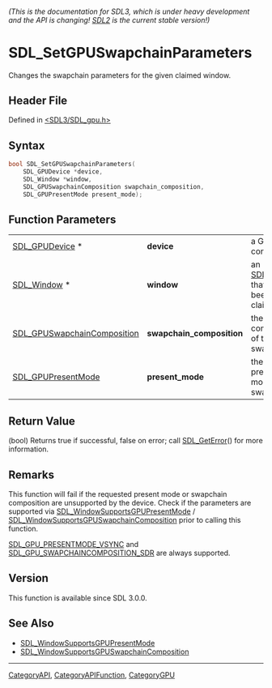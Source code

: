 ###### (This is the documentation for SDL3, which is under heavy development and the API is changing! [SDL2](https://wiki.libsdl.org/SDL2/) is the current stable version!)
# SDL_SetGPUSwapchainParameters

Changes the swapchain parameters for the given claimed window.

## Header File

Defined in [<SDL3/SDL_gpu.h>](https://github.com/libsdl-org/SDL/blob/main/include/SDL3/SDL_gpu.h)

## Syntax

```c
bool SDL_SetGPUSwapchainParameters(
    SDL_GPUDevice *device,
    SDL_Window *window,
    SDL_GPUSwapchainComposition swapchain_composition,
    SDL_GPUPresentMode present_mode);
```

## Function Parameters

|                                                            |                           |                                                    |
| ---------------------------------------------------------- | ------------------------- | -------------------------------------------------- |
| [SDL_GPUDevice](SDL_GPUDevice) *                           | **device**                | a GPU context.                                     |
| [SDL_Window](SDL_Window) *                                 | **window**                | an [SDL_Window](SDL_Window) that has been claimed. |
| [SDL_GPUSwapchainComposition](SDL_GPUSwapchainComposition) | **swapchain_composition** | the desired composition of the swapchain.          |
| [SDL_GPUPresentMode](SDL_GPUPresentMode)                   | **present_mode**          | the desired present mode for the swapchain.        |

## Return Value

(bool) Returns true if successful, false on error; call
[SDL_GetError](SDL_GetError)() for more information.

## Remarks

This function will fail if the requested present mode or swapchain
composition are unsupported by the device. Check if the parameters are
supported via
[SDL_WindowSupportsGPUPresentMode](SDL_WindowSupportsGPUPresentMode) /
[SDL_WindowSupportsGPUSwapchainComposition](SDL_WindowSupportsGPUSwapchainComposition)
prior to calling this function.

[SDL_GPU_PRESENTMODE_VSYNC](SDL_GPU_PRESENTMODE_VSYNC) and
[SDL_GPU_SWAPCHAINCOMPOSITION_SDR](SDL_GPU_SWAPCHAINCOMPOSITION_SDR) are
always supported.

## Version

This function is available since SDL 3.0.0.

## See Also

- [SDL_WindowSupportsGPUPresentMode](SDL_WindowSupportsGPUPresentMode)
- [SDL_WindowSupportsGPUSwapchainComposition](SDL_WindowSupportsGPUSwapchainComposition)

----
[CategoryAPI](CategoryAPI), [CategoryAPIFunction](CategoryAPIFunction), [CategoryGPU](CategoryGPU)

